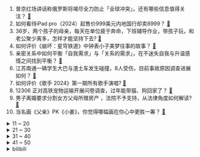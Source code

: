 1. 普京红场讲话称俄罗斯将竭尽全力防止「全球冲突」，还有哪些信息值得关注？ [:link:](https://www.zhihu.com/question/655470668)
2. 如何看待iPad pro（2024）起售价999美元内地国行却卖8999？ [:link:](https://www.zhihu.com/question/655496029)
3. 36岁，两个孩子的母亲，每天在单位疲于奔命，下班辅导作业，带孩子玩，和老公聚少离多，怎样才能坚持下去? [:link:](https://www.zhihu.com/question/424468920)
4. 如何评价《崩坏：星穹铁道》中钟表小子美梦往事的故事？ [:link:](https://www.zhihu.com/question/655477917)
5. 亲密关系中如何平衡「自我需求」与「关系的需求」，在不迷失自我与升温感情之间找到平衡？ [:link:](https://www.zhihu.com/question/655377094)
6. 江苏南通一辆学生大巴与渣土车发生碰撞，8人受伤，目前事故原因调查进展如何？ [:link:](https://www.zhihu.com/question/655561955)
7. 如何评价《歌手 2024》第一期所有歌手演唱? [:link:](https://www.zhihu.com/question/655606975)
8. 12306 正对高铁宠物运输开展问卷调查，过年能带猫、狗回家了？ [:link:](https://www.zhihu.com/question/655544923)
9. 男子离婚要求分割女方父母所赠房产 ，法院不予支持，从法律角度如何解读? [:link:](https://www.zhihu.com/question/655436585)
10. 当名画《父亲》PK《小姜》，你觉得哪幅画在你心中更胜一筹？ [:link:](https://www.zhihu.com/question/655433111)
<details>
<summary>11 ~ 20</summary>

11. 专家建议把休息自由权给企业和员工，你怎么看此建议？ [:link:](https://www.zhihu.com/question/655328442)
12. 如何评价电影《猩球崛起 4：新世界》？ [:link:](https://www.zhihu.com/question/655548432)
13. 如何看待杭州全面取消住房限购，购房即可申请落户？ [:link:](https://www.zhihu.com/question/655429976)
14. 如何评价华为Pura70 Ultra手机DXOMARK影像测试总分163分，排名第一? [:link:](https://www.zhihu.com/question/655394470)
15. 如何评价老头杯训练赛水晶哥再次开庭Alielie，逼得Alielie哭腔道歉？ [:link:](https://www.zhihu.com/question/655545965)
16. 2024MSIG2不敌T1（2:3），如何评价hansama最后一局金克斯的表现？ [:link:](https://www.zhihu.com/question/655606865)
17. 母亲节，如果用「妈妈的爱就像...」造句，你会送上怎样的祝福？ [:link:](https://www.zhihu.com/question/655166472)
18. 「有爱」征集｜你有哪些「人生时刻」，只要一想起就能立刻抵御丧情绪？ [:link:](https://www.zhihu.com/question/655437925)
19. 刚组成两人小家庭，但总避讳聊消费观和家庭分工，如何从心理上改善这种疏离感呢？ [:link:](https://www.zhihu.com/question/653430266)
20. 教育局回应 600 元防攀比鞋事件「系工作失误，摸排调查工作已全部终止」，有哪些信息值得关注？ [:link:](https://www.zhihu.com/question/655566947)
</details>
<details>
<summary>21 ~ 30</summary>

21. 如何看待2024款苹果iPad Pro起售价为8999元？ [:link:](https://www.zhihu.com/question/655343764)
22. 跳槽/转行是一种变相的「逃避」吗？ [:link:](https://www.zhihu.com/question/652234847)
23. 2024 季中冠军赛 T1 3:2 击败 G2，如何评价这场比赛？ [:link:](https://www.zhihu.com/question/655566335)
24. 精神分析可以用来分析自己吗？ [:link:](https://www.zhihu.com/question/654712396)
25. 作为家长，如果你误解了孩子，你会对孩子说对不起吗？ [:link:](https://www.zhihu.com/question/655128758)
26. 哪支球队将问鼎23-24赛季欧冠联赛？ [:link:](https://www.zhihu.com/question/655108988)
27. 日常生活中怎样饮食可以降血压预防高血压？哪些食物有降压功效？ [:link:](https://www.zhihu.com/question/655347977)
28. 联大以压倒性多数通过决议，决议建议安理会重审巴勒斯坦入联申请，有哪些信息值得关注？ [:link:](https://www.zhihu.com/question/655648860)
29. 面试里太老实是一种错吗？ [:link:](https://www.zhihu.com/question/652234861)
30. 30 岁左右的男士戴什么手表？有哪些推荐？ [:link:](https://www.zhihu.com/question/654497259)
</details>
<details>
<summary>31 ~ 40</summary>

31. 你家猫咪有没有坐姿很庄重的照片？ [:link:](https://www.zhihu.com/question/652722634)
32. 23-24 赛季 NBA独行侠 119:110 雷霆，如何评价这场比赛？ [:link:](https://www.zhihu.com/question/655538096)
33. 《封神演义》取代《三国演义》成为过“四大奇书”吗？ [:link:](https://www.zhihu.com/question/654679081)
34. 特斯拉中国 4 月批发销量 62167 辆，这一数据较往月有哪些不同？ [:link:](https://www.zhihu.com/question/655323493)
35. 爱与不爱，真的很明显吗? [:link:](https://www.zhihu.com/question/651075175)
36. 假设世界上没有一个人看好你，他们对你只有负面评价，而且是真心很讨厌你，你做啥他们都不支持，你怎么办？ [:link:](https://www.zhihu.com/question/652334320)
37. 韩国医生罢工持续，韩国部分医学教授集体休诊 1 天，涉及医院超 50 家，有何影响？哪些信息值得关注？ [:link:](https://www.zhihu.com/question/655608637)
38. 杭州「全面取消限购」首日，二手房单日新增挂牌激增 91%，新房咨询量新增 96%，哪些信息值得关注？ [:link:](https://www.zhihu.com/question/655608644)
39. 以色列官员称「停火谈判破裂，以军将继续在拉法发动进攻」，这意味着什么？局势将如何发展？ [:link:](https://www.zhihu.com/question/655536394)
40. 你有没有逛博物馆的特殊习惯？逛博物馆，除了「拍拍拍」还能做点啥？ [:link:](https://www.zhihu.com/question/655334614)
</details>
<details>
<summary>41 ~ 50</summary>

41. 「有爱」征集｜生活里哪件你「热爱」的小事，时时刻刻在给你「充电」？ [:link:](https://www.zhihu.com/question/655444213)
42. 李彦宏内部评璩静风波，称「优秀员工才代表真实的百度」，如何看待此次风波对百度的影响？ [:link:](https://www.zhihu.com/question/655540460)
43. 降薪入职小公司是种怎样的体验？ [:link:](https://www.zhihu.com/question/652238193)
44. 如何评价米哈游2024年5月9号发布的《崩坏星穹铁道》知更鸟专辑《空气蛹》？ [:link:](https://www.zhihu.com/question/655392357)
45. 高血压应该怎样注意饮食？日常生活需要注意些什么？ [:link:](https://www.zhihu.com/question/655348092)
46. 夏天来了，脸上特别油，有什么洗面奶推荐？ [:link:](https://www.zhihu.com/question/650299028)
47. 作为设计师的你，大学最后悔没有好好学哪门课？ [:link:](https://www.zhihu.com/question/652210926)
48. 如何看待阿里云最新发布通义千问2.5，并强调「坚定走开源开放战略」，有哪些信息值得关注？ [:link:](https://www.zhihu.com/question/655556761)
49. 日本锻造真剑用的玉钢，和现代钢的差别在哪？ [:link:](https://www.zhihu.com/question/42172948)
50. 你有没有一瞬间被一个人吓到过？ [:link:](https://www.zhihu.com/question/317337121)
</details><details>
<summary>bilibili</summary>

</details>